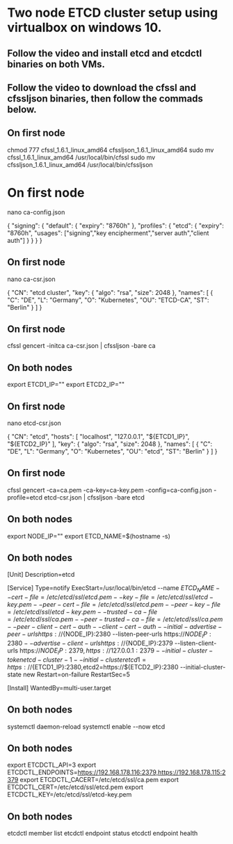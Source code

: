 # Two node ETCD cluster setup using virtualbox on windows 10.

## Follow the video and install etcd and etcdctl binaries on both VMs.

## Follow the video to download the cfssl and cfssljson binaries, then follow the commads below.

## On first node
chmod 777 cfssl_1.6.1_linux_amd64 cfssljson_1.6.1_linux_amd64
sudo mv cfssl_1.6.1_linux_amd64 /usr/local/bin/cfssl
sudo mv cfssljson_1.6.1_linux_amd64 /usr/local/bin/cfssljson

# On first node
nano ca-config.json

{
    "signing": {
        "default": {
            "expiry": "8760h"
        },
        "profiles": {
            "etcd": {
                "expiry": "8760h",
                "usages": ["signing","key encipherment","server auth","client auth"]
            }
        }
    }
}

## On first node
nano ca-csr.json

{
  "CN": "etcd cluster",
  "key": {
    "algo": "rsa",
    "size": 2048
  },
  "names": [
    {
      "C": "DE",
      "L": "Germany",
      "O": "Kubernetes",
      "OU": "ETCD-CA",
      "ST": "Berlin"
    }
  ]
}

## On first node
cfssl gencert -initca ca-csr.json | cfssljson -bare ca


## On both nodes
export ETCD1_IP="<your IP of the first server>"
export ETCD2_IP="<your IP of the second server>"

## On first node
nano etcd-csr.json
  
{
  "CN": "etcd",
  "hosts": [
    "localhost",
    "127.0.0.1",
    "${ETCD1_IP}",
    "${ETCD2_IP}"
  ],
  "key": {
    "algo": "rsa",
    "size": 2048
  },
  "names": [
    {
      "C": "DE",
      "L": "Germany",
      "O": "Kubernetes",
      "OU": "etcd",
      "ST": "Berlin"
    }
  ]
}

## On first node
cfssl gencert -ca=ca.pem -ca-key=ca-key.pem -config=ca-config.json -profile=etcd etcd-csr.json | cfssljson -bare etcd



## On both nodes
export NODE_IP="<IP address of the node where this command runs>"
export ETCD_NAME=$(hostname -s)


## On both nodes
[Unit]
Description=etcd

[Service]
Type=notify
ExecStart=/usr/local/bin/etcd
  --name ${ETCD_NAME}
  --cert-file=/etc/etcd/ssl/etcd.pem
  --key-file=/etc/etcd/ssl/etcd-key.pem
  --peer-cert-file=/etc/etcd/ssl/etcd.pem
  --peer-key-file=/etc/etcd/ssl/etcd-key.pem
  --trusted-ca-file=/etc/etcd/ssl/ca.pem
  --peer-trusted-ca-file=/etc/etcd/ssl/ca.pem
  --peer-client-cert-auth
  --client-cert-auth
  --initial-advertise-peer-urls https://${NODE_IP}:2380
  --listen-peer-urls https://${NODE_IP}:2380
  --advertise-client-urls https://${NODE_IP}:2379
  --listen-client-urls https://${NODE_IP}:2379,https://127.0.0.1:2379
  --initial-cluster-token etcd-cluster-1
  --initial-cluster etcd1=https://${ETCD1_IP}:2380,etcd2=https://${ETCD2_IP}:2380
  --initial-cluster-state new
Restart=on-failure
RestartSec=5

[Install]
WantedBy=multi-user.target


  
## On both nodes
systemctl daemon-reload
systemctl enable --now etcd


## On both nodes
export ETCDCTL_API=3 
export ETCDCTL_ENDPOINTS=https://192.168.178.116:2379,https://192.168.178.115:2379
export ETCDCTL_CACERT=/etc/etcd/ssl/ca.pem
export ETCDCTL_CERT=/etc/etcd/ssl/etcd.pem
export ETCDCTL_KEY=/etc/etcd/ssl/etcd-key.pem


## On both nodes
etcdctl member list
etcdctl endpoint status
etcdctl endpoint health

